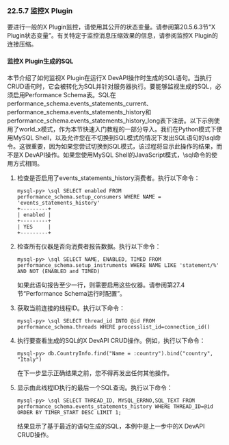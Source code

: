 ### 22.5.7 监控X Plugin

要进行一般的X Plugin监控，请使用其公开的状态变量。请参阅第20.5.6.3节“X Plugin状态变量”。有关特定于监控消息压缩效果的信息，请参阅监控X Plugin的连接压缩。

#### 监控X Plugin生成的SQL

本节介绍了如何监视X Plugin在运行X DevAPI操作时生成的SQL语句。当执行CRUD语句时，它会被转化为SQL并针对服务器执行。要能够监视生成的SQL，必须启用Performance Schema表。SQL在performance_schema.events_statements_current、performance_schema.events_statements_history和performance_schema.events_statements_history_long表下注册。以下示例使用了world_x模式，作为本节快速入门教程的一部分导入。我们在Python模式下使用MySQL Shell，以及允许您在不切换到SQL模式的情况下发出SQL语句的\sql命令。这很重要，因为如果您尝试切换到SQL模式，该过程将显示此操作的结果，而不是X DevAPI操作。如果您使用MySQL Shell的JavaScript模式，\sql命令的使用方式相同。

1. 检查是否启用了events_statements_history消费者。执行以下命令：

   ```
   mysql-py> \sql SELECT enabled FROM performance_schema.setup_consumers WHERE NAME = 'events_statements_history'
   +---------+
   | enabled |
   +---------+
   | YES     |
   +---------+
   ```

2. 检查所有仪器是否向消费者报告数据。执行以下命令：

   ```
   mysql-py> \sql SELECT NAME, ENABLED, TIMED FROM performance_schema.setup_instruments WHERE NAME LIKE 'statement/%' AND NOT (ENABLED and TIMED)
   ```

   如果此语句报告至少一行，则需要启用这些仪器。请参阅第27.4节“Performance Schema运行时配置”。

3. 获取当前连接的线程ID。执行以下命令：

   ```
   mysql-py> \sql SELECT thread_id INTO @id FROM performance_schema.threads WHERE processlist_id=connection_id()
   ```

4. 执行要查看生成的SQL的X DevAPI CRUD操作。例如，执行以下命令：

   ```
   mysql-py> db.CountryInfo.find("Name = :country").bind("country", "Italy")
   ```

   在下一步显示正确结果之前，您不得再发出任何其他操作。

5. 显示由此线程ID执行的最后一个SQL查询。执行以下命令：

   ```
   mysql-py> \sql SELECT THREAD_ID, MYSQL_ERRNO,SQL_TEXT FROM performance_schema.events_statements_history WHERE THREAD_ID=@id ORDER BY TIMER_START DESC LIMIT 1;
   ```

   结果显示了基于最近的语句生成的SQL，本例中是上一步中的X DevAPI CRUD操作。